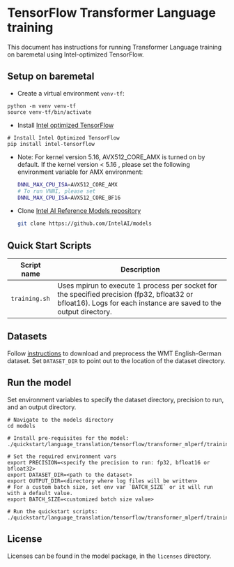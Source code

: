 <!--- 0. Title -->
# TensorFlow Transformer Language training

<!-- 10. Description -->

This document has instructions for running Transformer Language training on baremetal
using Intel-optimized TensorFlow.

<!-- 20. Environment setup on baremetal -->
## Setup on baremetal

* Create a virtual environment `venv-tf`:
```
python -m venv venv-tf
source venv-tf/bin/activate
```

* Install [Intel optimized TensorFlow](https://pypi.org/project/intel-tensorflow/)
```
# Install Intel Optimized TensorFlow
pip install intel-tensorflow
```

* Note: For kernel version 5.16, AVX512_CORE_AMX is turned on by default. If the kernel version < 5.16 , please set the following environment variable for AMX environment: 
  ```bash
  DNNL_MAX_CPU_ISA=AVX512_CORE_AMX
  # To run VNNI, please set 
  DNNL_MAX_CPU_ISA=AVX512_CORE_BF16
  ```

* Clone [Intel AI Reference Models repository](https://github.com/IntelAI/models)
  ```bash
  git clone https://github.com/IntelAI/models
  ```

<!--- 40. Quick Start Scripts -->
## Quick Start Scripts

| Script name | Description |
|-------------|-------------|
| `training.sh` | Uses mpirun to execute 1 process per socket for the specified precision (fp32, bfloat32 or bfloat16). Logs for each instance are saved to the output directory. |

<!--- 30. Datasets -->
## Datasets

Follow [instructions](https://github.com/IntelAI/models/tree/master/datasets/transformer_data/README.md) to download and preprocess the WMT English-German dataset.
Set `DATASET_DIR` to point out to the location of the dataset directory.

<!--- 50. Baremetal -->

## Run the model

Set environment variables to
specify the dataset directory, precision to run, and
an output directory.
```
# Navigate to the models directory
cd models

# Install pre-requisites for the model:
./quickstart/language_translation/tensorflow/transformer_mlperf/training/cpu/setup.sh

# Set the required environment vars
export PRECISION=<specify the precision to run: fp32, bfloat16 or bfloat32>
export DATASET_DIR=<path to the dataset>
export OUTPUT_DIR=<directory where log files will be written>
# For a custom batch size, set env var `BATCH_SIZE` or it will run with a default value.
export BATCH_SIZE=<customized batch size value>

# Run the quickstart scripts:
./quickstart/language_translation/tensorflow/transformer_mlperf/training/cpu/training.sh
```

<!--- 80. License -->
## License

Licenses can be found in the model package, in the `licenses` directory.

